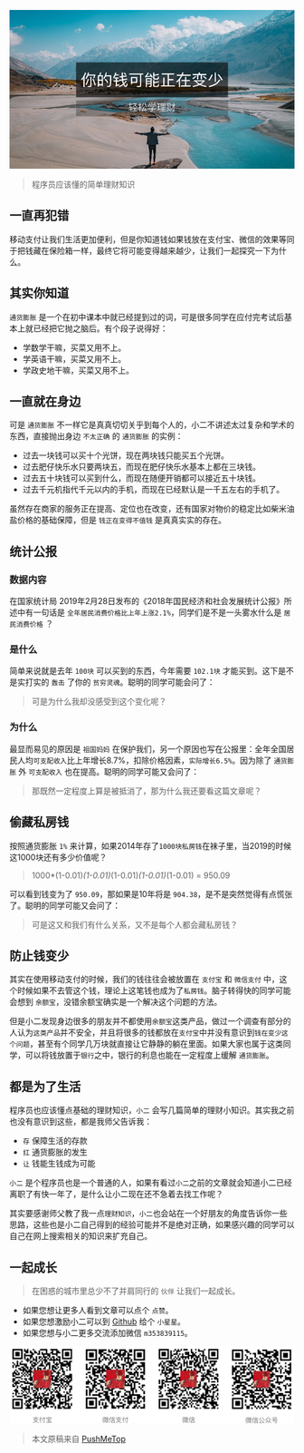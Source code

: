 <!-- # 你的钱可能正在变少 -->

![封面](https://raw.githubusercontent.com/pushmetop/resource/master/personal-financial-planning/inflation/poster.png)

> 程序员应该懂的简单理财知识

## 一直再犯错

移动支付让我们生活更加便利，但是你知道钱如果钱放在支付宝、微信的效果等同于把钱藏在保险箱一样，最终它将可能变得越来越少，让我们一起探究一下为什么。

## 其实你知道

`通货膨胀` 是一个在初中课本中就已经提到过的词，可是很多同学在应付完考试后基本上就已经把它抛之脑后。有个段子说得好：

* 学数学干嘛，买菜又用不上。
* 学英语干嘛，买菜又用不上。
* 学政史地干嘛，买菜又用不上。

## 一直就在身边

可是 `通货膨胀` 不一样它是真真切切关乎到每个人的，小二不讲述太过复杂和学术的东西，直接抛出身边 `不太正确` 的 `通货膨胀` 的实例：

* 过去一块钱可以买十个光饼，现在两块钱只能买五个光饼。
* 过去肥仔快乐水只要两块五，而现在肥仔快乐水基本上都在三块钱。
* 过去五十块钱可以买到什么，而现在随便开销都可以接近五十块钱。
* 过去千元机指代千元以内的手机，而现在已经默认是一千五左右的手机了。

虽然存在商家的服务正在提高、定位也在改变，还有国家对物价的稳定比如柴米油盐价格的基础保障，但是 `钱正在变得不值钱` 是真真实实的存在。

## 统计公报

### 数据内容

在国家统计局 2019年2月28日发布的《2018年国民经济和社会发展统计公报》所述中有一句话是 `全年居民消费价格比上年上涨2.1%`，同学们是不是一头雾水什么是 `居民消费价格` ？

### 是什么

简单来说就是去年 `100块` 可以买到的东西，今年需要 `102.1块` 才能买到。这下是不是实打实的 `轰击` 了你的 `贫穷灵魂`。聪明的同学可能会问了：

> 可是为什么我却没感受到这个变化呢？

### 为什么

最显而易见的原因是 `祖国妈妈` 在保护我们，另一个原因也写在公报里：全年全国居民人均`可支配收入`比上年增长8.7%，扣除价格因素，`实际增长6.5%`。因为除了 `通货膨胀` 外 `可支配收入` 也在提高。聪明的同学可能又会问了：

> 那既然一定程度上算是被抵消了，那为什么我还要看这篇文章呢？

## 偷藏私房钱

按照通货膨胀 `1%` 来计算，如果2014年存了`1000块私房钱`在袜子里，当2019的时候这1000块还有多少价值呢？

> 1000*(1-0.01)*(1-0.01)*(1-0.01)*(1-0.01)*(1-0.01) = 950.09

可以看到钱变为了 `950.09`，那如果是10年将是 `904.38`，是不是突然觉得有点慌张了。聪明的同学可能又会问了：

> 可是这又和我们有什么关系，又不是每个人都会藏私房钱？

## 防止钱变少

其实在使用移动支付的时候，我们的钱往往会被放置在 `支付宝` 和 `微信支付` 中，这个时候如果不去管这个钱，理论上这笔钱也成为了`私房钱`。脑子转得快的同学可能会想到 `余额宝`，没错余额宝确实是一个解决这个问题的方法。

但是小二发现身边很多的朋友并不都使用`余额宝`这类产品，做过一个调查有部分的人认为`这类产品`并不安全，并且将很多的钱都放在`支付宝`中并没有意识到`钱在变少这个问题`，甚至有个同学几万块就直接让它静静的躺在里面。如果大家也属于这类同学，可以将钱放置于`银行`之中，银行的利息也能在一定程度上缓解 `通货膨胀`。

## 都是为了生活

程序员也应该懂点基础的理财知识，`小二` 会写几篇简单的理财小知识。其实我之前也没有意识到这些，都是我师父告诉我：

* `存` 保障生活的存款
* `扛` 通货膨胀的发生
* `让` 钱能生钱成为可能

`小二` 是个程序员也是一个普通的人，如果有看过`小二`之前的文章就会知道小二已经离职了有快一年了，是什么让小二现在还不急着去找工作呢？

其实要感谢师父教了我一点`理财知识`，`小二`也会站在一个好朋友的角度告诉你一些思路，这些也是小二自己得到的经验可能并不是绝对正确，如果感兴趣的同学可以自己在网上搜索相关的知识来扩充自己。

## 一起成长

> 在困惑的城市里总少不了并肩同行的 `伙伴` 让我们一起成长。

* 如果您想让更多人看到文章可以点个 `点赞`。
* 如果您想激励小二可以到 [Github](https://github.com/pushmetop/personal-financial-planning) 给个 `小星星`。
* 如果您想与小二更多交流添加微信 `m353839115`。

![捐助与联系](https://raw.githubusercontent.com/pushmetop/resource/master/donate/donate.png)

> 本文原稿来自 [PushMeTop](https://github.com/pushmetop)